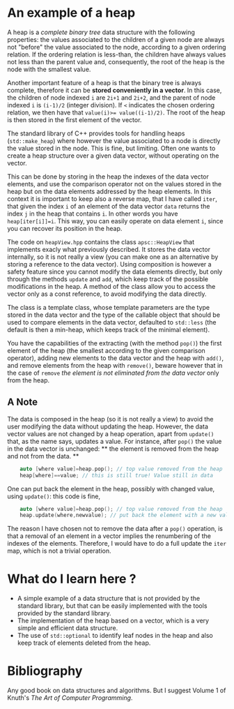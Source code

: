 # An example of a heap #

A heap is a *complete binary tree* data structure with the following properties: the values associated to the children
of a given node are always not "before" the value associated to the node, according to a given ordering relation. If the
ordering relation is less-than, the children have always values not less than the parent value and, consequently, the
root of the heap is the node with the smallest value.

Another important feature of a heap is that the binary tree is always complete, therefore it can be **stored conveniently in a vector**. In this case, the children of node indexed `i` are
`2i+1` and `2i+2`, and the parent of node indexed `i` is `(i-1)/2` (integer division). If `<` indicates the chosen
ordering relation, we then have that `value(i)>= value((i-1)/2)`. The root of the heap is then stored in the first
element of the vector.

The standard library of C++ provides tools for handling heaps (`std::make_heap`) where however the value associated to a node
is directly the value stored in the node. This is fine, but limiting. Often one wants to create a heap structure over a
given data vector, without operating on the vector.


This can be done by storing in the heap the indexes of the data vector elements, and use the comparison operator not on
the values stored in the heap but on the data elements addressed by the heap elements. In this context it is important
to keep also a reverse map, that I have called `iter`, that given the index `i` of an element of the data vector `data`
returns the index `j` in the heap that contains `i`. In other words you have `heap[iter[i]]=i`. This way, you can easily
operate on data element `i`, since you can recover its position in the heap.

The code on `heapView.hpp` contains the class `apsc::HeapView` that implements exacly what previously described. It
stores the data vector internally, so it is not really a view (you can make one as an alternative by storing a
reference to the data vector). Using composition is however a safety feature since you cannot modify the data elements directly, but
only through the methods `update` and `add`, which keep track of the possible modifications in the heap. A method of the class allow you to access the vector only as a const reference, to avoid modifying the data directly.

The class is a template class, whose template parameters are the type stored in the data vector and the type of the
callable object that should be used to compare elements in the data vector, defaulted to `std::less` (the default is
then a min-heap, which keeps track of the minimal element).

You have the capabilities of the extracting (with the method `pop()`) the first element of the heap (the smallest
according to the given comparison operator), adding new elements to the data vector and the heap with `add()`, and
remove elements from the heap with `remove()`, beware however that in the case of `remove` *the element is not
eliminated from the data vector* only from the heap.

## A Note ##

The data is composed in the heap (so it is not really a view) to avoid the user modifying the data without updating the heap. However, the data vector values are not 
changed by a heap operation, apart from `update()` that, as the name says, updates a value. For instance, after `pop()` the value in the data vector is unchanged: ** the element is removed from the heap and not from the data. **

``` c++
    auto [where value]=heap.pop(); // top value removed from the heap
    heap[where]==value; // this is still true! Value still in data
```

One can put back the element in the heap, possibly with changed value, using `update()`: this code is fine,

``` c++
    auto [where value]=heap.pop(); // top value removed from the heap
    heap.update(where,newvalue); // put back the element with a new value.
```

The reason I have chosen not to remove the data after a `pop()` operation, is that a removal of an element in a vector implies the renumbering of the indexes of the elements. Therefore, I would have to do a full update the `iter` map, which is not a trivial operation.

# What do I learn here ? #
 
 - A simple example of a data structure that is not provided by the standard library, but that can be easily implemented
   with the tools provided by the standard library.
 - The implementation of the heap based on a vector, which is a very simple and efficient data structure.
 - The use of `std::optional` to identify leaf nodes in the heap and also keep track of elements deleted from the heap.

# Bibliography #

Any good book on data structures and algorithms. But I suggest Volume 1 of Knuth's *The Art of Computer Programming*.



        
